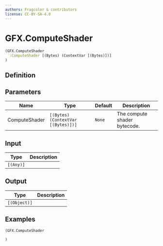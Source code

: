 ```yaml
---
authors: Fragcolor & contributors
license: CC-BY-SA-4.0
---
```



# GFX.ComputeShader

```clojure
(GFX.ComputeShader
  :ComputeShader [(Bytes) (ContextVar [(Bytes)])]
)
```


## Definition




## Parameters

| Name | Type | Default | Description |
|------|------|---------|-------------|
| ComputeShader | `[(Bytes) (ContextVar [(Bytes)])]` | `None` | The compute shader bytecode. |


## Input

| Type | Description |
|------|-------------|
| `[(Any)]` |  |


## Output

| Type | Description |
|------|-------------|
| `[(Object)]` |  |


## Examples

```clojure
(GFX.ComputeShader

)
```
